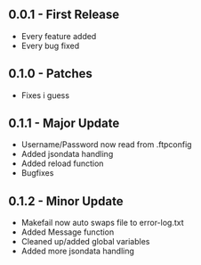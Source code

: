 ## 0.0.1 - First Release
* Every feature added
* Every bug fixed

## 0.1.0 - Patches
* Fixes i guess

## 0.1.1 - Major Update
* Username/Password now read from .ftpconfig
* Added jsondata handling
* Added reload function
* Bugfixes

## 0.1.2 - Minor Update
* Makefail now auto swaps file to error-log.txt
* Added Message function
* Cleaned up/added global variables
* Added more jsondata handling
